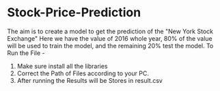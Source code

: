# Stock-Price-Prediction
The aim is to create a model to get the prediction of the "New York Stock Exchange" 
Here we have the value of 2016 whole year, 80% of the value will be used to train the model, and the remaining 20% test the model.
To Run the File - 
1. Make sure install all the libraries
2. Correct the Path of Files according to your PC.
3. After running the Results will be Stores in result.csv
   
